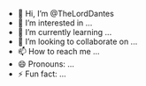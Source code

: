 - 👋 Hi, I’m @TheLordDantes
- 👀 I’m interested in ...
- 🌱 I’m currently learning ...
- 💞️ I’m looking to collaborate on ...
- 📫 How to reach me ...
- 😄 Pronouns: ...
- ⚡ Fun fact: ...

<!---
TheLordDantes/TheLordDantes is a ✨ special ✨ repository because its `README.md` (this file) appears on your GitHub profile.
You can click the Preview link to take a look at your changes.
--->
